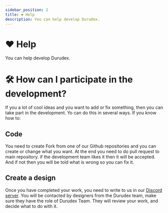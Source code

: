 ```yaml
---
sidebar_position: 2
title: ❤️ Help
description: You can help develop Durudex.
---
```


# ❤️ Help

You can help develop Durudex.

# 🛠 How can I participate in the development?

If you a lot of cool ideas and you want to add or fix something, then you can take part in the development.
Yo can do this in several ways. If you know how to:

## Code

You need to create Fork from one of our Github repositories and you can create or change what you want.
At the end you need to do pull request to main repository. if the development team likes it 
then it will be accepted.
And if not then you will be told what is wrong so you can fix it.

## Create a design

Once you have completed your work, you need to write to us in our [Discord server](https://discord.gg/4qcXbeVehZ).
You will be contacted by designers from the Durudex team, make sure they have the role of Durudex Team. They will review your
work, and decide what to do with it.
